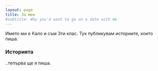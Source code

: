 ```yaml
---
layout: page
title: За мен
#subtitle: Why you'd want to go on a date with me
---
```


Името ми е Кало и съм 3ти клас. Тук публикувам историите, които пиша.

### Историята

..тепърва ще я пиша.
